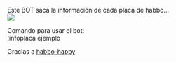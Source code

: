


Este BOT saca la información de cada placa de habbo...
<br>
<img src="https://i.imgur.com/ZnqG1L6.png">

Comando para usar el bot:
<br>
!infoplaca ejemplo


Gracias a <a target="_blank" href="https://www.habbo-happy.net/">habbo-happy</a>
